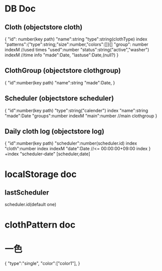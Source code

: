# DB Doc

## Cloth (objectstore cloth)
  {
    "id": number(key path)
    "name":string
    "type":string(clothType) index
    "patterns":{"type":string;"size":number,"colors":[]}[]
    "group": number[](clothgroup.id) indexM
    //used times
    "used":number
    "status":string("active","washer") indexM
    //time info
    "made":Date,
    "lastuse":Date,(null?)
  }
## ClothGroup (objectstore clothgroup)
  {
    "id":number(key path)
    "name":string
    "made":Date,
  }

## Scheduler (objectstore scheduler)
  {
    "id":number(key path)
    "type":string("calender") index
    "name":string
    "made":Date
    "groups":number[](clothgroup.id) indexM
    "main":number[](clothgroup.id)	//main clothgroup
  }

## Daily cloth log (objectstore log)
  {
    "id":number(key path)
    "scheduler":number(scheduler.id) index
    "cloth":number[](cloth.id) index indexM
    "date":Date	//<= 00:00:00+09:00 index
  }
  +index "scheduler-date" [scheduler,date]

# localStorage doc
## lastScheduler
scheduler.id(default one)

# clothPattern doc
  # 一色
  {
    "type":"single",
    "color":["color1"],
  }
